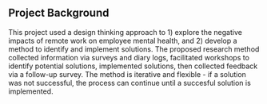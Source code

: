 ## Project Background 
This project used a design thinking approach to 1) explore the negative impacts of remote work on employee mental health, and 2) develop a method to identify and implement solutions. The proposed research method collected information via surveys and diary logs, facilitated workshops to identify potential solutions, implemented solutions, then collected feedback via a follow-up survey. The method is iterative and flexible - if a solution was not successful, the process can continue until a succesful solution is implemented.  
